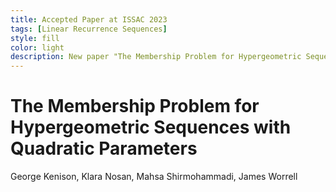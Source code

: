 ```yaml
---
title: Accepted Paper at ISSAC 2023
tags: [Linear Recurrence Sequences]
style: fill
color: light
description: New paper "The Membership Problem for Hypergeometric Sequences with Quadratic Parameters" accepted at the 48th International Symposium on Symbolic and Algebraic Computation, ISSAC 2023
---
```


# The Membership Problem for Hypergeometric Sequences with Quadratic Parameters
George Kenison, Klara Nosan, Mahsa Shirmohammadi, James Worrell
